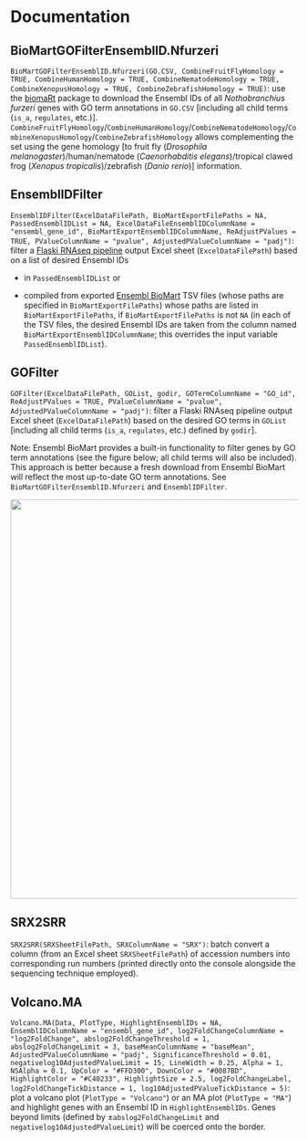 # Documentation

## BioMartGOFilterEnsemblID.Nfurzeri
```BioMartGOFilterEnsemblID.Nfurzeri(GO.CSV, CombineFruitFlyHomology = TRUE, CombineHumanHomology = TRUE, CombineNematodeHomology = TRUE, CombineXenopusHomology = TRUE, CombineZebrafishHomology = TRUE)```: use the [biomaRt](https://bioconductor.org/packages/release/bioc/html/biomaRt.html) package to download the Ensembl IDs of all *Nothobranchius furzeri* genes with GO term annotations in ```GO.CSV``` [including all child terms (```is_a```, ```regulates```, etc.)]. ```CombineFruitFlyHomology```/```CombineHumanHomology```/```CombineNematodeHomology```/```CombineXenopusHomology```/```CombineZebrafishHomology``` allows complementing the set using the gene homology [to fruit fly (*Drosophila melanogaster*)/human/nematode (*Caenorhabditis elegans*)/tropical clawed frog (*Xenopus tropicalis*)/zebrafish (*Danio rerio*)] information.

## EnsemblIDFilter
```EnsemblIDFilter(ExcelDataFilePath, BioMartExportFilePaths = NA, PassedEnsemblIDList = NA, ExcelDataFileEnsemblIDColumnName = "ensembl_gene_id", BioMartExportEnsemblIDColumnName, ReAdjustPValues = TRUE, PValueColumnName = "pvalue", AdjustedPValueColumnName = "padj")```: filter a [Flaski RNAseq pipeline](https://flaski.age.mpg.de/rnaseq/) output Excel sheet (```ExcelDataFilePath```) based on a list of desired Ensembl IDs

- in ```PassedEnsemblIDList``` or

- compiled from exported [Ensembl BioMart](https://www.ensembl.org/biomart/martview) TSV files (whose paths are specified in ```BioMartExportFilePaths```) whose paths are listed in ```BioMartExportFilePaths```, if ```BioMartExportFilePaths``` is not ```NA``` (in each of the TSV files, the desired Ensembl IDs are taken from the column named ```BioMartExportEnsemblIDColumnName```; this overrides the input variable ```PassedEnsemblIDList```).

## GOFilter
```GOFilter(ExcelDataFilePath, GOList, godir, GOTermColumnName = "GO_id", ReAdjustPValues = TRUE, PValueColumnName = "pvalue", AdjustedPValueColumnName = "padj")```: filter a Flaski RNAseq pipeline output Excel sheet (```ExcelDataFilePath```) based on the desired GO terms in ```GOList``` [including all child terms (```is_a```, ```regulates```, etc.) defined by ```godir```].

Note: Ensembl BioMart provides a built-in functionality to filter genes by GO term annotations (see the figure below; all child terms will also be included). This approach is better because a fresh download from Ensembl BioMart will reflect the most up-to-date GO term annotations. See ```BioMartGOFilterEnsemblID.Nfurzeri``` and ```EnsemblIDFilter```.

<p align="center">
<img src="assets/EnsemblBioMartGOFilter.png" width="700">
</p>

## SRX2SRR
```SRX2SRR(SRXSheetFilePath, SRXColumnName = "SRX")```: batch convert a column (from an Excel sheet ```SRXSheetFilePath```) of accession numbers into corresponding run numbers (printed directly onto the console alongside the sequencing technique employed).

## Volcano.MA
```Volcano.MA(Data, PlotType, HighlightEnsemblIDs = NA, EnsemblIDColumnName = "ensembl_gene_id", log2FoldChangeColumnName = "log2FoldChange", abslog2FoldChangeThreshold = 1, abslog2FoldChangeLimit = 3, baseMeanColumnName = "baseMean", AdjustedPValueColumnName = "padj", SignificanceThreshold = 0.01, negativelog10AdjustedPValueLimit = 15, LineWidth = 0.25, Alpha = 1, NSAlpha = 0.1, UpColor = "#FFD300", DownColor = "#0087BD", HighlightColor = "#C40233", HighlightSize = 2.5, log2FoldChangeLabel, log2FoldChangeTickDistance = 1, log10AdjustedPValueTickDistance = 5)```: plot a volcano plot (```PlotType = "Volcano"```) or an MA plot (```PlotType = "MA"```) and highlight genes with an Ensembl ID in ```HighlightEnsemblIDs```. Genes beyond limits (defined by ±```abslog2FoldChangeLimit``` and ```negativelog10AdjustedPValueLimit```) will be coerced onto the border.
